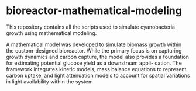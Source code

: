 # bioreactor-mathematical-modeling
This repository contains all the scripts used to simulate cyanobacteria growth using mathematical modeling. 

A mathematical model was developed to simulate biomass growth within the custom-designed
bioreactor. While the primary focus is on capturing growth dynamics and carbon capture, the
model also provides a foundation for estimating potential glucose yield as a downstream appli-
cation. The framework integrates kinetic models, mass balance equations to represent carbon
uptake, and light attenuation models to account for spatial variations in light availability
within the system
